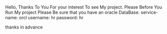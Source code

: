 Hello, Thanks To You For your interest To see My project.
Please Before You Run My project Please Be sure that you have an oracle DataBase.
service-name: orcl
username: hr
password: hr

thanks in advance
